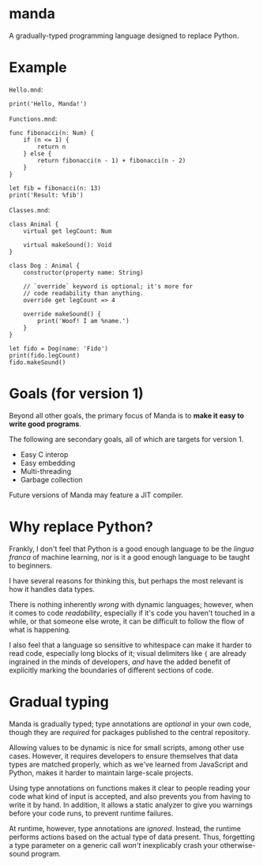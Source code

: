 # manda
A gradually-typed programming language designed to replace Python.

# Example

`Hello.mnd`:

```manda
print('Hello, Manda!')
```

`Functions.mnd`:

```manda
func fibonacci(n: Num) {
    if (n <= 1) {
        return n
    } else {
        return fibonacci(n - 1) + fibonacci(n - 2)
    }
}

let fib = fibonacci(n: 13)
print('Result: %fib')
```

`Classes.mnd`:

```manda
class Animal {
    virtual get legCount: Num

    virtual makeSound(): Void
}

class Dog : Animal {
    constructor(property name: String)

    // `override` keyword is optional; it's more for
    // code readability than anything.
    override get legCount => 4

    override makeSound() {
        print('Woof! I am %name.')
    }
}

let fido = Dog(name: 'Fido')
print(fido.legCount)
fido.makeSound()
```

# Goals (for version 1)
Beyond all other goals, the primary focus of Manda is to
**make it easy to write good programs**.

The following are secondary goals, all of which are targets for version 1.

* Easy C interop
* Easy embedding
* Multi-threading
* Garbage collection

Future versions of Manda may feature a JIT compiler.

# Why replace Python?
Frankly, I don't feel that Python is a good enough language to be the
*lingua franca* of machine learning, nor is it a good enough language to be
taught to beginners.

I have several reasons for thinking this, but perhaps the most relevant is how
it handles data types.

There is nothing inherently *wrong* with dynamic languages; however, when it
comes to code *readability*, especially if it's code you haven't touched in a
while, or that someone else wrote, it can be difficult to follow the flow of
what is happening.

I also feel that a language so sensitive to whitespace can make it harder to read
code, especially long blocks of it; visual delimiters like `{` are already
ingrained in the minds of developers, *and* have the added benefit of
explicitly marking the boundaries of different sections of code.

# Gradual typing
Manda is gradually typed; type annotations are *optional* in your own code,
though they are *required* for packages published to the central repository.

Allowing values to be dynamic is nice for small scripts, among other use cases.
However, it requires developers to ensure themselves that data types are matched
properly, which as we've learned from JavaScript and Python, makes it harder
to maintain large-scale projects.

Using type annotations on functions makes it clear to people reading your code
what kind of input is accepted, and also prevents you from having to write it
by hand. In addition, it allows a static analyzer to give you warnings before
your code runs, to prevent runtime failures.

At runtime, however, type annotations are *ignored*. Instead, the runtime
performs actions based on the actual type of data present. Thus, forgetting
a type parameter on a generic call *won't* inexplicably crash your
otherwise-sound program.